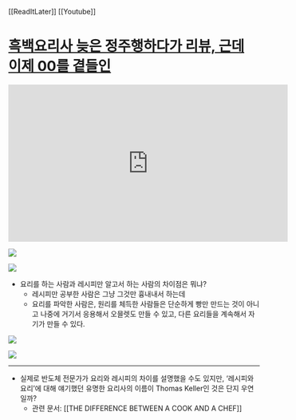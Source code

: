 [[ReadItLater]] [[Youtube]]

# [흑백요리사 늦은 정주행하다가 리뷰, 근데 이제 00를 곁들인](https://www.youtube.com/watch?v=Un-x7spFH1A&t=44s)

<iframe width="560" height="315" src="https://www.youtube-nocookie.com/embed/Un-x7spFH1A" title="YouTube video player" frameborder="0" allow="accelerometer; autoplay; clipboard-write; encrypted-media; gyroscope; picture-in-picture" allowfullscreen></iframe>


![](https://i.imgur.com/9ByALdM.png)


![](https://i.imgur.com/NCraNVe.png)

- 요리를 하는 사람과 레시피만 알고서 하는 사람의 차이점은 뭐냐?
	- 레시피만 공부한 사람은 그냥 그것만 흉내내서 하는데
	- 요리를 파악한 사람은, 원리를 체득한 사람들은 단순하게 빵만 만드는 것이 아니고 나중에 거기서 응용해서 오믈렛도 만들 수 있고, 다른 요리들을 계속해서 자기가 만들 수 있다.

![](https://i.imgur.com/cx9LQjZ.png)


![](https://i.imgur.com/zqZI56M.png)


---
- 실제로 반도체 전문가가 요리와 레시피의 차이를 설명했을 수도 있지만, ‘레시피와 요리’에 대해 얘기했던 유명한 요리사의 이름이 Thomas Keller인 것은 단지 우연일까?
	- 관련 문서: [[THE DIFFERENCE BETWEEN A COOK AND A CHEF]]

